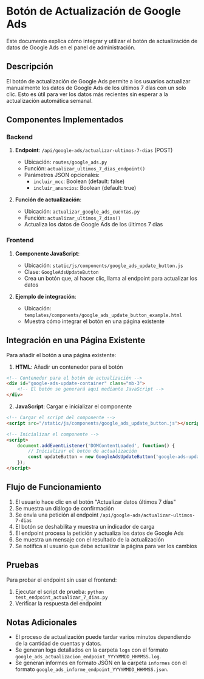 # Botón de Actualización de Google Ads

Este documento explica cómo integrar y utilizar el botón de actualización de datos de Google Ads en el panel de administración.

## Descripción

El botón de actualización de Google Ads permite a los usuarios actualizar manualmente los datos de Google Ads de los últimos 7 días con un solo clic. Esto es útil para ver los datos más recientes sin esperar a la actualización automática semanal.

## Componentes Implementados

### Backend

1. **Endpoint**: `/api/google-ads/actualizar-ultimos-7-dias` (POST)
   - Ubicación: `routes/google_ads.py`
   - Función: `actualizar_ultimos_7_dias_endpoint()`
   - Parámetros JSON opcionales:
     - `incluir_mcc`: Boolean (default: false)
     - `incluir_anuncios`: Boolean (default: true)

2. **Función de actualización**: 
   - Ubicación: `actualizar_google_ads_cuentas.py`
   - Función: `actualizar_ultimos_7_dias()`
   - Actualiza los datos de Google Ads de los últimos 7 días

### Frontend

1. **Componente JavaScript**:
   - Ubicación: `static/js/components/google_ads_update_button.js`
   - Clase: `GoogleAdsUpdateButton`
   - Crea un botón que, al hacer clic, llama al endpoint para actualizar los datos

2. **Ejemplo de integración**:
   - Ubicación: `templates/components/google_ads_update_button_example.html`
   - Muestra cómo integrar el botón en una página existente

## Integración en una Página Existente

Para añadir el botón a una página existente:

1. **HTML**: Añadir un contenedor para el botón

```html
<!-- Contenedor para el botón de actualización -->
<div id="google-ads-update-container" class="mb-3">
    <!-- El botón se generará aquí mediante JavaScript -->
</div>
```

2. **JavaScript**: Cargar e inicializar el componente

```html
<!-- Cargar el script del componente -->
<script src="/static/js/components/google_ads_update_button.js"></script>

<!-- Inicializar el componente -->
<script>
    document.addEventListener('DOMContentLoaded', function() {
        // Inicializar el botón de actualización
        const updateButton = new GoogleAdsUpdateButton('google-ads-update-container');
    });
</script>
```

## Flujo de Funcionamiento

1. El usuario hace clic en el botón "Actualizar datos últimos 7 días"
2. Se muestra un diálogo de confirmación
3. Se envía una petición al endpoint `/api/google-ads/actualizar-ultimos-7-dias`
4. El botón se deshabilita y muestra un indicador de carga
5. El endpoint procesa la petición y actualiza los datos de Google Ads
6. Se muestra un mensaje con el resultado de la actualización
7. Se notifica al usuario que debe actualizar la página para ver los cambios

## Pruebas

Para probar el endpoint sin usar el frontend:

1. Ejecutar el script de prueba: `python test_endpoint_actualizar_7_dias.py`
2. Verificar la respuesta del endpoint

## Notas Adicionales

- El proceso de actualización puede tardar varios minutos dependiendo de la cantidad de cuentas y datos.
- Se generan logs detallados en la carpeta `logs` con el formato `google_ads_actualizacion_endpoint_YYYYMMDD_HHMMSS.log`.
- Se generan informes en formato JSON en la carpeta `informes` con el formato `google_ads_informe_endpoint_YYYYMMDD_HHMMSS.json`.

